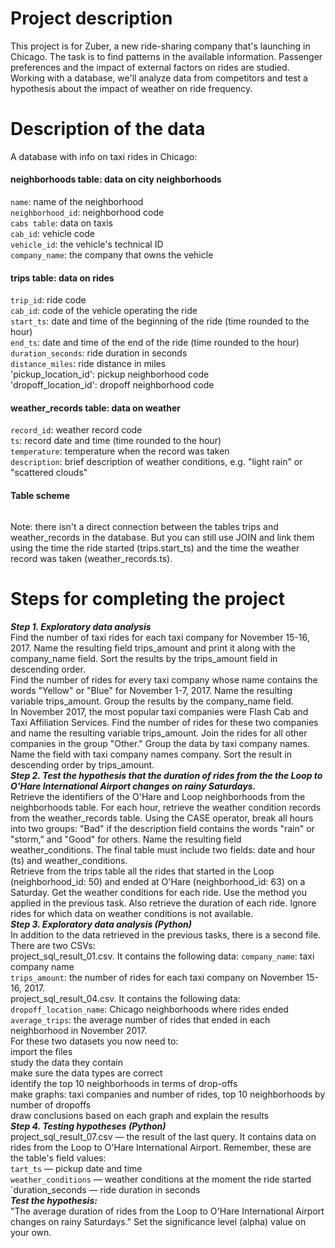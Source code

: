 # Project description
  This project is for Zuber, a new ride-sharing company that's launching in Chicago. The task is to find patterns in the available information. Passenger preferences and the impact of external factors on rides are studied.  
Working with a database, we'll analyze data from competitors and test a hypothesis about the impact of weather on ride frequency.  

# Description of the data  
A database with info on taxi rides in Chicago:
#### neighborhoods table: data on city neighborhoods  
`name`: name of the neighborhood  
`neighborhood_id`: neighborhood code  
`cabs table`: data on taxis   
`cab_id`: vehicle code   
`vehicle_id`: the vehicle's technical ID   
`company_name`: the company that owns the vehicle  
#### trips table: data on rides  
`trip_id`: ride code  
`cab_id`: code of the vehicle operating the ride  
`start_ts`: date and time of the beginning of the ride (time rounded to the hour)  
`end_ts`: date and time of the end of the ride (time rounded to the hour)  
`duration_seconds`: ride duration in seconds  
`distance_miles`: ride distance in miles  
'pickup_location_id': pickup neighborhood code   
'dropoff_location_id': dropoff neighborhood code   
#### weather_records table: data on weather  
`record_id`: weather record code  
`ts`: record date and time (time rounded to the hour)  
`temperature`: temperature when the record was taken  
`description`: brief description of weather conditions, e.g. "light rain" or "scattered clouds"  
#### Table scheme  
<image src=""></img>  

Note: there isn't a direct connection between the tables trips and weather_records in the database. But you can still use JOIN and link them using the time the ride started (trips.start_ts) and the time the weather record was taken (weather_records.ts).  

# Steps for completing the project  
***Step 1. Exploratory data analysis***  
Find the number of taxi rides for each taxi company for November 15-16, 2017. Name the resulting field trips_amount and print it along with the company_name field. Sort the results by the trips_amount field in descending order.  
Find the number of rides for every taxi company whose name contains the words "Yellow" or "Blue" for November 1-7, 2017. Name the resulting variable trips_amount. Group the results by the company_name field.  
In November 2017, the most popular taxi companies were Flash Cab and Taxi Affiliation Services. Find the number of rides for these two companies and name the resulting variable trips_amount. Join the rides for all other companies in the group "Other." Group the data by taxi company names. Name the field with taxi company names company. Sort the result in descending order by trips_amount.   
***Step 2. Test the hypothesis that the duration of rides from the the Loop to O'Hare International Airport changes on rainy Saturdays.***  
Retrieve the identifiers of the O'Hare and Loop neighborhoods from the neighborhoods table.
For each hour, retrieve the weather condition records from the weather_records table. Using the CASE operator, break all hours into two groups: "Bad" if the description field contains the words "rain" or "storm," and "Good" for others. Name the resulting field weather_conditions. The final table must include two fields: date and hour (ts) and weather_conditions.  
Retrieve from the trips table all the rides that started in the Loop (neighborhood_id: 50) and ended at O'Hare (neighborhood_id: 63) on a Saturday. Get the weather conditions for each ride. Use the method you applied in the previous task. Also retrieve the duration of each ride. Ignore rides for which data on weather conditions is not available.  
***Step 3. Exploratory data analysis (Python)***  
In addition to the data retrieved in the previous tasks, there is a second file. There are two CSVs:  
project_sql_result_01.csv. It contains the following data:
`company_name`: taxi company name  
`trips_amount`: the number of rides for each taxi company on November 15-16, 2017.  
project_sql_result_04.csv. It contains the following data:  
`dropoff_location_name`: Chicago neighborhoods where rides ended  
`average_trips`: the average number of rides that ended in each neighborhood in November 2017.  
For these two datasets you now need to:   
import the files  
study the data they contain   
make sure the data types are correct  
identify the top 10 neighborhoods in terms of drop-offs  
make graphs: taxi companies and number of rides, top 10 neighborhoods by number of dropoffs  
draw conclusions based on each graph and explain the results  
***Step 4. Testing hypotheses (Python)***  
project_sql_result_07.csv — the result of the last query. It contains data on rides from the Loop to O'Hare International Airport. Remember, these are the table's field values:  
`tart_ts` — pickup date and time   
`weather_conditions` — weather conditions at the moment the ride started  
`duration_seconds — ride duration in seconds   
***Test the hypothesis:***  
"The average duration of rides from the Loop to O'Hare International Airport changes on rainy Saturdays."
Set the significance level (alpha) value on your own.

 

